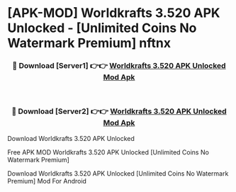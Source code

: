 # [APK-MOD] Worldkrafts 3.520 APK Unlocked - [Unlimited Coins No Watermark Premium] nftnx



<div align="center">
<h3>🔴 Download [Server1] 👉👉 <a href="https://momento.my/?title=Worldkrafts_3.520_APK_Unlocked">Worldkrafts 3.520 APK Unlocked Mod Apk</a></h3><br>

<h3>🔴 Download [Server2] 👉👉 <a href="https://momento.my/?title=Worldkrafts_3.520_APK_Unlocked">Worldkrafts 3.520 APK Unlocked Mod Apk</a></h3>
</div>



Download Worldkrafts 3.520 APK Unlocked 

Free APK MOD Worldkrafts 3.520 APK Unlocked [Unlimited Coins No Watermark Premium]

Download Worldkrafts 3.520 APK Unlocked [Unlimited Coins No Watermark Premium] Mod For Android
